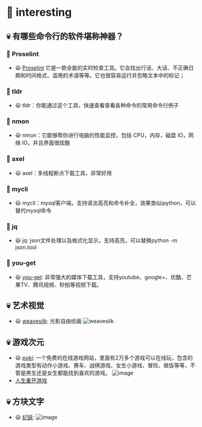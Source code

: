 # 🎈 interesting

## 💀 有哪些命令行的软件堪称神器？
### 🏡 Proselint
- 😃 [Proselint](http://proselint.com/write/) 它是一款全能的实时检查工具。它会找出行话、大话、不正确日期和时间格式、滥用的术语等等。它也很容易运行并忽略文本中的标记；
### 🏡 tldr
- 😃 tldr：你能通过这个工具，快速查看查看各种命令的常用命令行例子
### 🏡 nmon
- 😃 nmon：它能够帮你进行电脑的性能监控，包括 CPU，内存，磁盘 IO，网络 IO，并且界面很炫酷
### 🏡 axel
- 😃 axel：多线程断点下载工具，非常好用
### 🏡 mycli
- 😃 mycli：mysql客户端，支持语法高亮和命令补全，效果类似ipython，可以替代mysql命令
### 🏡 jq
- 😃 jq: json文件处理以及格式化显示，支持高亮，可以替换python -m json.tool
### 🏡 you-get
- 😃 [you-get](https://github.com/soimort/you-get/wiki/%E4%B8%AD%E6%96%87%E8%AF%B4%E6%98%8E): 非常强大的媒体下载工具，支持youtube、google+、优酷、芒果TV、腾讯视频、秒拍等视频下载。
  
## 💀 艺术视觉
- 😃 [weavesilk](http://weavesilk.com/): 光影自由绘画
  ![weavesilk](https://github.com/mawanxiangone/interesting/assets/142721542/684c4326-7721-4c8c-ab8f-35fb0bf3b83e)

## 💀 游戏次元
- 😃 [poki](https://poki.com/zh): 一个免费的在线游戏网站，里面有2万多个游戏可以在线玩，包含的游戏类型有动作小游戏、赛车、战棋游戏、女生小游戏、冒险、做饭等等，不管是男生还是女生都能找到喜欢的游戏。
  ![image](https://github.com/mawanxiangone/interesting/assets/142721542/ca07e3a1-9a2c-4473-9083-bd2832f20e23)
- [人生重开游戏](https://liferestart.syaro.io/public/index.html)

## 💀 方块文字
- 😃 [纪妖](https://www.cbaigui.com/):
![image](https://github.com/mawanxiangone/interesting/assets/142721542/cf3abb83-7b5f-472f-861e-f12a40cc181d)



